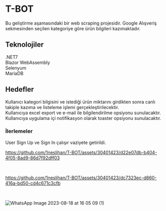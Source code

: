 # T-BOT
Bu geliştirme aşamasındaki bir web scraping projesidir. Google Alışveriş sekmesinden seçilen kategoriye göre ürün bilgileri kazımaktadır.
</br>
## Teknolojiler
.NET7
</br>
Blazor WebAssembly
</br>
Selenyum
</br>
MariaDB


 ## Hedefler 
Kullanıcı kategori bilgisini ve istediği ürün miktarını girdikten sonra canlı takiple kazıma ve listeleme işlemi gerçekleştirilecektir.
</br>
Kullanıcıya excel export ve e-mail ile bilgilendirilme opsiyonu sunulacaktır.
</br>
Kullanıcıya uygulama içi notifikasyon olarak toaster opsiyonu sunulacaktır.

### İlerlemeler
User Sign Up ve Sign In çalışır vaziyete getirildi.

https://github.com/1neslihan/T-BOT/assets/30401423/d22e07db-b404-4f05-8ad9-86d7f92dff03

</br>

https://github.com/1neslihan/T-BOT/assets/30401423/dc7323ec-d860-416a-bd50-cd4c671c3cfb

</br>

![WhatsApp Image 2023-08-18 at 16 05 09 (1)](https://github.com/1neslihan/T-BOT/assets/30401423/936403bc-a02f-4b8c-87e1-7173f29aab8d)










